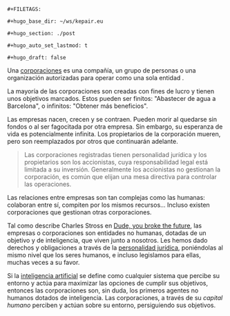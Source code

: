 ```{=org}
#+FILETAGS: 
```
```{=org}
#+hugo_base_dir: ~/ws/kepair.eu
```
```{=org}
#+hugo_section: ./post
```
```{=org}
#+hugo_auto_set_lastmod: t
```
```{=org}
#+hugo_draft: false
```
Una [corporaciones](https://es.wikipedia.org/wiki/Corporaci%C3%B3n) es
una compañía, un grupo de personas o una organización autorizadas para
operar como una sola entidad .

La mayoría de las corporaciones son creadas con fines de lucro y tienen
unos objetivos marcados. Estos pueden ser finitos: \"Abastecer de agua a
Barcelona\", o infinitos: \"Obtener más beneficios\".

Las empresas nacen, crecen y se contraen. Pueden morir al quedarse sin
fondos o al ser fagocitada por otra empresa. Sin embargo, su esperanza
de vida es potencialmente infinita. Los propietarios de la corporación
mueren, pero son reemplazados por otros que continuarán adelante.

> Las corporaciones registradas tienen personalidad jurídica y los
> propietarios son los accionistas, cuya responsabilidad legal está
> limitada a su inversión. Generalmente los accionistas no gestionan la
> corporación, es común que elijan una mesa directiva para controlar las
> operaciones.

Las relaciones entre empresas son tan complejas como las humanas:
colaboran entre sí, compiten por los mismos recursos... Incluso existen
corporaciones que gestionan otras corporaciones.

Tal como describe Charles Stross en [Dude, you broke the
future](http://www.antipope.org/charlie/blog-static/2018/01/dude-you-broke-the-future.html),
las empresas o corporaciones son entidades no humanas, dotadas de un
objetivo y de inteligencia, que viven junto a nosotros. Les hemos dado
derechos y obligaciones a través de la [personalidad
jurídica](id:5803e3e4-f046-4ca7-b081-4ff95f62779b), poniéndolas al mismo
nivel que los seres humanos, e incluso legislamos para ellas, muchas
veces a su favor.

Si la [inteligencia artificial](id:e46498bb-eb14-4e54-a304-d3d8a40a7ddf)
se define como cualquier sistema que percibe su entorno y actúa para
maximizar las opciones de cumplir sus objetivos, entonces las
corporaciones son, sin duda, los primeros agentes no humanos dotados de
inteligencia. Las corporaciones, a través de su *capital humano*
perciben y actúan sobre su entorno, persiguiendo sus objetivos.
